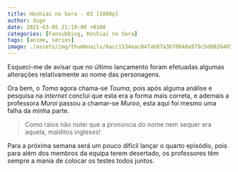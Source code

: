 ```yaml
---
title: Hoshiai no Sora - 03 [1080p]
author: digo
date: 2021-03-05 21:19:00 +0100
categories: [Fansubbing, Hoshiai no Sora]
tags: [anime, séries]
image: ./assets/img/thumbnails/6acc1534eac04fab87a3b70848a979c5d0826405.jpeg
---
```


Esqueci-me de avisar que no último lançamento foram efetuadas algumas alterações relativamente ao nome das personagens.

Ora bem, o *Toma* agora chama-se *Touma*, pois após alguma análise e pesquisa na *internet* concluí que esta era a forma mais correta, e ademais a professora *Muroi* passou a chamar-se *Muroo*, esta aqui foi mesmo uma falha da minha parte.

> Como raios não notei que a pronúncia do nome nem sequer era aquela, malditos ingleses!

Para a próxima semana será um pouco difícil lançar o quarto episódio, pois para além dos membros da equipa terem desertado, os professores têm sempre a mania de colocar os testes todos juntos.